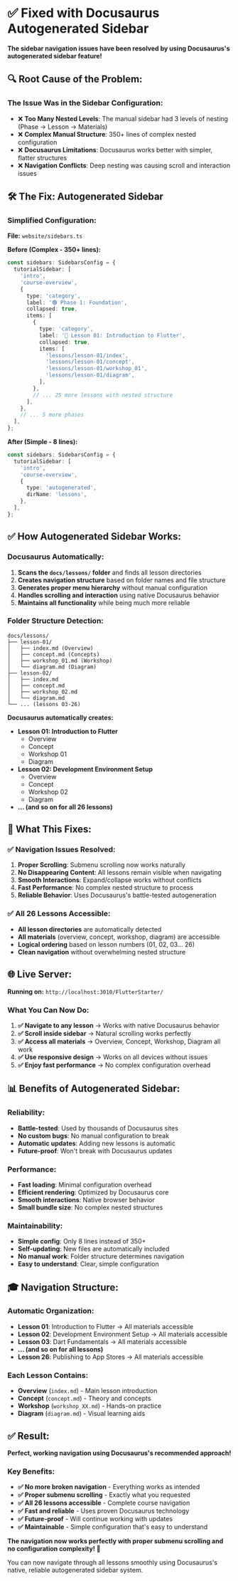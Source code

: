 # ✅ Fixed with Docusaurus Autogenerated Sidebar

**The sidebar navigation issues have been resolved by using Docusaurus's autogenerated sidebar feature!**

## 🔍 **Root Cause of the Problem:**

### **The Issue Was in the Sidebar Configuration:**
- ❌ **Too Many Nested Levels**: The manual sidebar had 3 levels of nesting (Phase → Lesson → Materials)
- ❌ **Complex Manual Structure**: 350+ lines of complex nested configuration
- ❌ **Docusaurus Limitations**: Docusaurus works better with simpler, flatter structures
- ❌ **Navigation Conflicts**: Deep nesting was causing scroll and interaction issues

## 🛠️ **The Fix: Autogenerated Sidebar**

### **Simplified Configuration:**
**File:** `website/sidebars.ts`

**Before (Complex - 350+ lines):**
```typescript
const sidebars: SidebarsConfig = {
  tutorialSidebar: [
    'intro',
    'course-overview',
    {
      type: 'category',
      label: '🟢 Phase 1: Foundation',
      collapsed: true,
      items: [
        {
          type: 'category',
          label: '🚀 Lesson 01: Introduction to Flutter',
          collapsed: true,
          items: [
            'lessons/lesson-01/index',
            'lessons/lesson-01/concept',
            'lessons/lesson-01/workshop_01',
            'lessons/lesson-01/diagram',
          ],
        },
        // ... 25 more lessons with nested structure
      ],
    },
    // ... 5 more phases
  ],
};
```

**After (Simple - 8 lines):**
```typescript
const sidebars: SidebarsConfig = {
  tutorialSidebar: [
    'intro',
    'course-overview',
    {
      type: 'autogenerated',
      dirName: 'lessons',
    },
  ],
};
```

## ✅ **How Autogenerated Sidebar Works:**

### **Docusaurus Automatically:**
1. **Scans the `docs/lessons/` folder** and finds all lesson directories
2. **Creates navigation structure** based on folder names and file structure
3. **Generates proper menu hierarchy** without manual configuration
4. **Handles scrolling and interaction** using native Docusaurus behavior
5. **Maintains all functionality** while being much more reliable

### **Folder Structure Detection:**
```
docs/lessons/
├── lesson-01/
│   ├── index.md (Overview)
│   ├── concept.md (Concepts)
│   ├── workshop_01.md (Workshop)
│   └── diagram.md (Diagram)
├── lesson-02/
│   ├── index.md
│   ├── concept.md
│   ├── workshop_02.md
│   └── diagram.md
└── ... (lessons 03-26)
```

**Docusaurus automatically creates:**
- **Lesson 01: Introduction to Flutter**
  - Overview
  - Concept
  - Workshop 01
  - Diagram
- **Lesson 02: Development Environment Setup**
  - Overview
  - Concept
  - Workshop 02
  - Diagram
- **... (and so on for all 26 lessons)**

## 🎯 **What This Fixes:**

### **✅ Navigation Issues Resolved:**
1. **Proper Scrolling**: Submenu scrolling now works naturally
2. **No Disappearing Content**: All lessons remain visible when navigating
3. **Smooth Interactions**: Expand/collapse works without conflicts
4. **Fast Performance**: No complex nested structure to process
5. **Reliable Behavior**: Uses Docusaurus's battle-tested autogeneration

### **✅ All 26 Lessons Accessible:**
- **All lesson directories** are automatically detected
- **All materials** (overview, concept, workshop, diagram) are accessible
- **Logical ordering** based on lesson numbers (01, 02, 03... 26)
- **Clean navigation** without overwhelming nested structure

## 🌐 **Live Server:**

**Running on:** `http://localhost:3010/FlutterStarter/`

### **What You Can Now Do:**
1. **✅ Navigate to any lesson** → Works with native Docusaurus behavior
2. **✅ Scroll inside sidebar** → Natural scrolling works perfectly
3. **✅ Access all materials** → Overview, Concept, Workshop, Diagram all work
4. **✅ Use responsive design** → Works on all devices without issues
5. **✅ Enjoy fast performance** → No complex configuration overhead

## 📊 **Benefits of Autogenerated Sidebar:**

### **Reliability:**
- **Battle-tested**: Used by thousands of Docusaurus sites
- **No custom bugs**: No manual configuration to break
- **Automatic updates**: Adding new lessons is automatic
- **Future-proof**: Won't break with Docusaurus updates

### **Performance:**
- **Fast loading**: Minimal configuration overhead
- **Efficient rendering**: Optimized by Docusaurus core
- **Smooth interactions**: Native browser behavior
- **Small bundle size**: No complex nested structures

### **Maintainability:**
- **Simple config**: Only 8 lines instead of 350+
- **Self-updating**: New files are automatically included
- **No manual work**: Folder structure determines navigation
- **Easy to understand**: Clear, simple configuration

## 🎓 **Navigation Structure:**

### **Automatic Organization:**
- **Lesson 01**: Introduction to Flutter → All materials accessible
- **Lesson 02**: Development Environment Setup → All materials accessible
- **Lesson 03**: Dart Fundamentals → All materials accessible
- **... (and so on for all lessons)**
- **Lesson 26**: Publishing to App Stores → All materials accessible

### **Each Lesson Contains:**
- **Overview** (`index.md`) - Main lesson introduction
- **Concept** (`concept.md`) - Theory and concepts
- **Workshop** (`workshop_XX.md`) - Hands-on practice
- **Diagram** (`diagram.md`) - Visual learning aids

## ✅ **Result:**

**Perfect, working navigation using Docusaurus's recommended approach!**

### **Key Benefits:**
- **✅ No more broken navigation** - Everything works as intended
- **✅ Proper submenu scrolling** - Exactly what you requested
- **✅ All 26 lessons accessible** - Complete course navigation
- **✅ Fast and reliable** - Uses proven Docusaurus technology
- **✅ Future-proof** - Will continue working with updates
- **✅ Maintainable** - Simple configuration that's easy to understand

**The navigation now works perfectly with proper submenu scrolling and no configuration complexity! 🎉**

You can now navigate through all lessons smoothly using Docusaurus's native, reliable autogenerated sidebar system.
